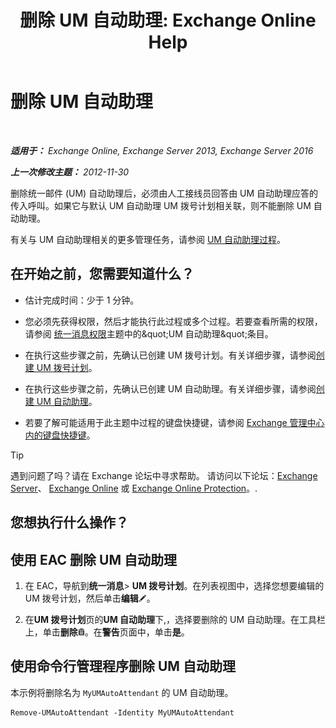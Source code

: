 ﻿---
title: '删除 UM 自动助理: Exchange Online Help'
TOCTitle: 删除 UM 自动助理
ms:assetid: 92846bbc-e6b9-45fc-8702-ef5c92eeb08f
ms:mtpsurl: https://technet.microsoft.com/zh-cn/library/Bb123780(v=EXCHG.150)
ms:contentKeyID: 50491033
ms.date: 05/23/2018
mtps_version: v=EXCHG.150
ms.translationtype: MT
---

# 删除 UM 自动助理

 

_**适用于：** Exchange Online, Exchange Server 2013, Exchange Server 2016_

_**上一次修改主题：** 2012-11-30_

删除统一邮件 (UM) 自动助理后，必须由人工接线员回答由 UM 自动助理应答的传入呼叫。如果它与默认 UM 自动助理 UM 拨号计划相关联，则不能删除 UM 自动助理。

有关与 UM 自动助理相关的更多管理任务，请参阅 [UM 自动助理过程](um-auto-attendant-procedures-exchange-2013-help.md)。

## 在开始之前，您需要知道什么？

  - 估计完成时间：少于 1 分钟。

  - 您必须先获得权限，然后才能执行此过程或多个过程。若要查看所需的权限，请参阅 [统一消息权限](unified-messaging-permissions-exchange-2013-help.md)主题中的\&quot;UM 自动助理\&quot;条目。

  - 在执行这些步骤之前，先确认已创建 UM 拨号计划。有关详细步骤，请参阅[创建 UM 拨号计划](create-a-um-dial-plan-exchange-2013-help.md)。

  - 在执行这些步骤之前，先确认已创建 UM 自动助理。有关详细步骤，请参阅[创建 UM 自动助理](create-a-um-auto-attendant-exchange-2013-help.md)。

  - 若要了解可能适用于此主题中过程的键盘快捷键，请参阅 [Exchange 管理中心内的键盘快捷键](keyboard-shortcuts-in-the-exchange-admin-center-exchange-online-protection-help.md)。

> [!tip]
> 遇到问题了吗？请在 Exchange 论坛中寻求帮助。 请访问以下论坛：<a href="https://go.microsoft.com/fwlink/p/?linkid=60612">Exchange Server</a>、 <a href="https://go.microsoft.com/fwlink/p/?linkid=267542">Exchange Online</a> 或 <a href="https://go.microsoft.com/fwlink/p/?linkid=285351">Exchange Online Protection</a>。.


## 您想执行什么操作？

## 使用 EAC 删除 UM 自动助理

1.  在 EAC，导航到**统一消息**\> **UM 拨号计划**。在列表视图中，选择您想要编辑的 UM 拨号计划，然后单击**编辑**![编辑图标](images/Bb124582.6f53ccb2-1f13-4c02-bea0-30690e6ea71d(EXCHG.150).gif "编辑图标")。

2.  在**UM 拨号计划**页的**UM 自动助理**下,，选择要删除的 UM 自动助理。在工具栏上，单击**删除**![删除图标](images/JJ657511.14f639f6-61e8-4418-bbfb-0db14de9d2f5(EXCHG.150).gif "删除图标")。在**警告**页面中，单击**是**。

## 使用命令行管理程序删除 UM 自动助理

本示例将删除名为 `MyUMAutoAttendant` 的 UM 自动助理。

    Remove-UMAutoAttendant -Identity MyUMAutoAttendant


